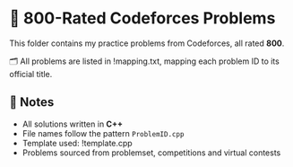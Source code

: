 # 🧮 800-Rated Codeforces Problems

This folder contains my practice problems from Codeforces, all rated **800**.  

🗂️ All problems are listed in !mapping.txt, mapping each problem ID to its official title.

## 📌 Notes

- All solutions written in **C++**
- File names follow the pattern `ProblemID.cpp`
- Template used: !template.cpp
- Problems sourced from problemset, competitions and virtual contests

